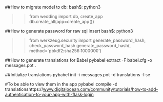##How to migrate model to db:
bash$: python3
>>from wedding import db, create_app
>>db.create_all(app=create_app())

##How to generate password for raw sql insert
bash$: python3
>>from werkzeug.security import generate_password_hash, check_password_hash
>>generate_password_hash(<password>, method='pbkdf2:sha256:1000000')

##How to generate translations for Babel
pybabel extract -F babel.cfg -o messages.pot .

##Initialize translations
pybabel init -i messages.pot -d translations -l se

#To be able to view them in the app
pybabel compile -d translationshttps://www.digitalocean.com/community/tutorials/how-to-add-authentication-to-your-app-with-flask-login